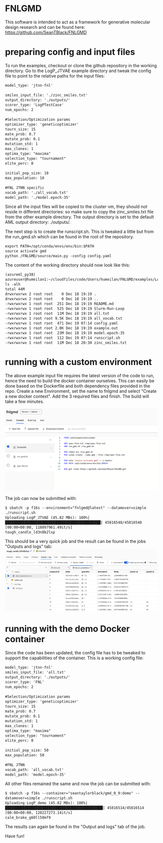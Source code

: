 # FNLGMD

This software is intended to act as a framework for generative molecular design research and can be found here: https://github.com/SeanTBlack/FNLGMD

# preparing config and input files

To run the examples, checkout or clone the github repository in the working directory.
Go to the LogP_JTVAE example directory and tweak the config file to point to the relative paths for the input files:

```
model_type: 'jtnn-fnl'

smiles_input_file: './zinc_smiles.txt'
output_directory: './outputs/'
scorer_type: 'LogPTestCase'
num_epochs: 2 

#Selection/Optimization params
optimizer_type: 'geneticoptimizer'
tourn_size: 15
mate_prob: 0.7
mutate_prob: 0.1
mutation_std: 1
max_clones: 1
optima_type: "maxima"
selection_type: "tournament"
elite_perc: 0

initial_pop_size: 10
max_population: 10

#FNL JTNN specific
vocab_path: './all_vocab.txt'
model_path: './model.epoch-35'
```

Since all the input files will be copied to the cluster vm, they should not reside in different directories: 
so make sure to copy the zinc_smiles.txt file from the other example directory. The output directory is set to
the default AML output directory: ./outputs/.

The next step is to create the runscript.sh. This is tweaked a little but from the run_gmd.sh which can be found in the root of the repository.
```
export PATH=/opt/conda/envs/env/bin:$PATH
source activate gmd
python /FNLGMD/source/main.py -config config.yaml
```

The content of the working directory should now look like this:
```
(azureml_py38) azureuser@humeilan1:~/cloudfiles/code/Users/humeilan/FNLGMD/examples/LogP_JTVAE$ ls -alh
total 44M
drwxrwxrwx 2 root root    0 Dec 18 19:19 .
drwxrwxrwx 2 root root    0 Dec 18 19:19 ..
-rwxrwxrwx 1 root root  251 Dec 18 19:19 README.md
-rwxrwxrwx 1 root root  525 Dec 18 19:19 Slurm-Run-Loop
-rwxrwxrwx 1 root root  11M Dec 18 19:19 all.txt
-rwxrwxrwx 1 root root 9.5K Dec 18 19:19 all_vocab.txt
-rwxrwxrwx 1 root root  471 Dec 19 07:14 config.yaml
-rwxrwxrwx 1 root root 2.0K Dec 18 19:19 example.out
-rwxrwxrwx 1 root root  23M Dec 18 19:19 model.epoch-35
-rwxrwxrwx 1 root root  112 Dec 19 07:14 runscript.sh
-rwxrwxrwx 1 root root  11M Dec 18 20:30 zinc_smiles.txt
```

# running with a custom environment

The above example input file requires the latest version of the code to run, hence the need to build the docker container ourselves.
This can easily be done based on the Dockerfile and both dependency files provided in the repo. Create a new Environment, set the name to fnlgmd
and select "Create a new docker context". Add the 3 required files and finish. The build will take a few minutes.

![Custom Environment](custom-environment.png)

The job can now be submitted with:
```
$ sbatch -p f16s --environment="fnlgmd@latest" --datamover=simple ./runscript.sh
Uploading LogP_JTVAE (45.82 MBs): 100%|████████████████████████████████████████████| 45816548/45816548 [00:00<00:00, 118097961.49it/s]
tough_candle_ld3n0b2lxp
```

This should be a very quick job and the result can be found in the jobs "Outputs and logs" tab: 
![Job results](output-and-logs.png)

# running with the demo Docker container

Since the code has been updated, the config file has to be tweaked to support the capabilities of the container. This is a working config file:
```
model_type: 'jtnn-fnl'
smiles_input_file: 'all.txt'
output_directory: './outputs/'
scorer_type: 'FNL'
num_epochs: 2

#Selection/Optimization params
optimizer_type: 'geneticoptimizer'
tourn_size: 15
mate_prob: 0.7
mutate_prob: 0.1
mutation_std: 1
max_clones: 1
optima_type: "maxima"
selection_type: "tournament"
elite_perc: 0

initial_pop_size: 50
max_population: 50

#FNL JTNN
vocab_path: 'all_vocab.txt'
model_path: 'model.epoch-35'
```

All other files remained the same and now the job can be submitted with:
```
$ sbatch -p f16s --container="seantaylorblack/gmd_0_9:demo" --datamover=simple ./runscript.sh 
Uploading LogP_demo (45.82 MBs): 100%|█████████████████████████████████████████████| 45816514/45816514 [00:00<00:00, 120227273.14it/s]
calm_brake_g60ll50mf9
```

The results can again be found in the "Output and logs" tab of the job.

Have fun!
